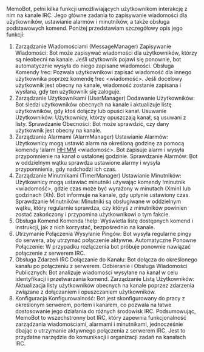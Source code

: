  MemoBot, pełni kilka funkcji umożliwiających użytkownikom interakcję z nim na kanale IRC. Jego główne zadania to zapisywanie wiadomości dla użytkowników, ustawianie alarmów i minutników, a także obsługa podstawowych komend. Poniżej przedstawiam szczegółowy opis jego funkcji:

1. Zarządzanie Wiadomościami (MessageManager)
Zapisywanie Wiadomości: Bot może zapisywać wiadomości dla użytkowników, którzy są nieobecni na kanale. Jeśli użytkownik pojawi się ponownie, bot automatycznie wysyła do niego zapisane wiadomości.
Obsługa Komendy !rec: Pozwala użytkownikowi zapisać wiadomość dla innego użytkownika poprzez komendę !rec <nick> <wiadomość>. Jeśli docelowy użytkownik jest obecny na kanale, wiadomość zostanie zapisana i wysłana, gdy ten użytkownik się zaloguje.
2. Zarządzanie Użytkownikami (UserManager)
Dodawanie Użytkowników: Bot śledzi użytkowników obecnych na kanale i aktualizuje listę użytkowników, gdy ktoś dołączy lub opuści kanał.
Usuwanie Użytkowników: Użytkownicy, którzy opuszczają kanał, są usuwani z listy.
Sprawdzanie Obecności: Bot może sprawdzić, czy dany użytkownik jest obecny na kanale.
3. Zarządzanie Alarmami (AlarmManager)
Ustawianie Alarmów: Użytkownicy mogą ustawić alarm na określoną godzinę za pomocą komendy !alarm <HH:MM> <wiadomość>. Bot zapisuje alarm i wysyła przypomnienie na kanał o ustalonej godzinie.
Sprawdzanie Alarmów: Bot w oddzielnym wątku sprawdza ustawione alarmy i wysyła przypomnienia, gdy nadchodzi ich czas.
4. Zarządzanie Minutnikami (TimerManager)
Ustawianie Minutników: Użytkownicy mogą ustawiać minutniki używając komendy !minutnik <czas> <wiadomość>, gdzie czas może być wyrażony w minutach (Xmin) lub godzinach (Xh). Bot informuje na kanale, gdy upłynie ustawiony czas.
Sprawdzanie Minutników: Minutniki są obsługiwane w oddzielnym wątku, który regularnie sprawdza, czy któryś z minutników powinien zostać zakończony i przypomina użytkownikowi o tym fakcie.
5. Obsługa Komend
Komenda !help: Wyświetla listę dostępnych komend i instrukcji, jak z nich korzystać, bezpośrednio na kanale.
6. Utrzymanie Połączenia
Wysyłanie Pingów: Bot wysyła regularne pingy do serwera, aby utrzymać połączenie aktywne.
Automatyczne Ponowne Połączenie: W przypadku rozłączenia bot próbuje ponownie nawiązać połączenie z serwerem IRC.
7. Obsługa Zdarzeń IRC
Dołączanie do Kanału: Bot dołącza do określonego kanału po połączeniu z serwerem.
Odbieranie i Obsługa Wiadomości Publicznych: Bot analizuje wiadomości wysyłane na kanał w celu identyfikacji i przetwarzania komend.
Zarządzanie Listą Użytkowników: Aktualizacja listy użytkowników obecnych na kanale poprzez zdarzenia związane z dołączaniem i opuszczaniem użytkowników.
8. Konfiguracja
Konfigurowalność: Bot jest skonfigurowany do pracy z określonym serwerem, portem i kanałem, co pozwala na łatwe dostosowanie jego działania do różnych środowisk IRC.
Podsumowując, MemoBot to wszechstronny bot IRC, który zapewnia funkcjonalność zarządzania wiadomościami, alarmami i minutnikami, jednocześnie dbając o utrzymanie aktywnego połączenia z serwerem IRC. Jest to przydatne narzędzie do komunikacji i organizacji zadań na kanałach IRC.
